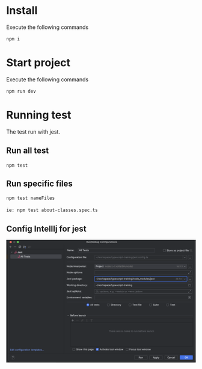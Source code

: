 # Install

Execute the following commands

```
npm i
```

# Start project

Execute the following commands

```
npm run dev
```

# Running test

The test run with jest.

## Run all test

```
npm test
```

## Run specific files

```
npm test nameFiles

ie: npm test about-classes.spec.ts
```

## Config IntellIj for jest

![Config jest IntellIJ](src/assets/config-jest-IJ.png)
